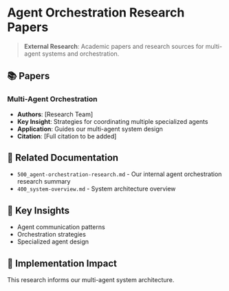 # Agent Orchestration Research Papers

> **External Research**: Academic papers and research sources for multi-agent systems and orchestration.

## 📚 **Papers**

### **Multi-Agent Orchestration**
- **Authors**: [Research Team]
- **Key Insight**: Strategies for coordinating multiple specialized agents
- **Application**: Guides our multi-agent system design
- **Citation**: [Full citation to be added]

## 🔗 **Related Documentation**
- `500_agent-orchestration-research.md` - Our internal agent orchestration research summary
- `400_system-overview.md` - System architecture overview

## 📖 **Key Insights**
- Agent communication patterns
- Orchestration strategies
- Specialized agent design

## 🎯 **Implementation Impact**
This research informs our multi-agent system architecture.
